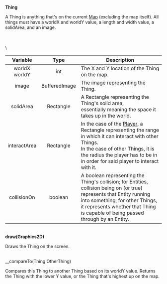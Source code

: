 __Thing__

A Thing is anything that's on the current [Map](map.md) (excluding the map itself). All things must have
a worldX and worldY value, a length and width value, a solidArea, and an image.


\
\
\

|     Variable      |     Type      | Description                                                                                                                                                                                                                                      |
|:-----------------:|:-------------:|--------------------------------------------------------------------------------------------------------------------------------------------------------------------------------------------------------------------------------------------------|
| worldX<br/>worldY |      int      | The X and Y location of the Thing on the map.                                                                                                                                                                                                    |
|       image       | BufferedImage | The image representing the Thing.                                                                                                                                                                                                                |
|     solidArea     |   Rectangle   | A Rectangle representing the Thing's solid area, <br/> essentially meaning the space it takes up in the world.                                                                                                                                   |
|   interactArea    |   Rectangle   | In the case of the [Player](player.md), a Rectangle representing the range in which it can interact with other Things. <br/> In the case of other Things, it is the radius the player has to be in in order for said player to interact with it. |
|    collisionOn    |    boolean    | A boolean representing the Thing's collision; for Entities, collision being on (or true) represents that Entity running into something; for other Things, it represents whether that Thing is capable of being passed through by an Entity.      |
\
__draw(Graphics2D)__

Draws the Thing on the screen.

\
__compareTo(Thing OtherThing)

Compares this Thing to another Thing based on its worldY value.
Returns the Thing with the lower Y value, or the Thing that's highest up on the map.